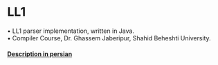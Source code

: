 # LL1
• LL1 parser implementation, written in Java.</br>
• Compiler Course, Dr. Ghassem Jaberipur, Shahid Beheshti University.

#### [Description in persian](https://github.com/KamyabAbedi/LL1/blob/master/Description/Description-C.pdf)
